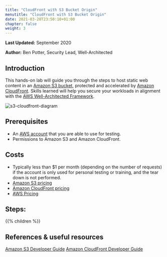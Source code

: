 ```yaml
---
title: "CloudFront with S3 Bucket Origin"
menutitle: "CloudFront with S3 Bucket Origin"
date: 2021-03-28T23:50:10+01:00
chapter: false
weight: 3
---
```


**Last Updated:** September 2020

**Author:** Ben Potter, Security Lead, Well-Architected

## Introduction

This hands-on lab will guide you through the steps to host static web content in an [Amazon S3 bucket](https://aws.amazon.com/s3/), protected and accelerated by [Amazon CloudFront](https://aws.amazon.com/cloudfront). Skills learned will help you secure your workloads in alignment with the [AWS Well-Architected Framework](https://aws.amazon.com/architecture/well-architected/).

![s3-cloudfront-diagram](/Security/100_CloudFront_with_S3_Bucket_Origin/Images/s3-cloudfront-diagram.png)

## Prerequisites

- An [AWS account](https://portal.aws.amazon.com/gp/aws/developer/registration/index.html) that you are able to use for testing.
- Permissions to Amazon S3 and Amazon CloudFront.

## Costs

- Typically less than $1 per month (depending on the number of requests) if the account is only used for personal testing or training, and the tear down is not performed.
- [Amazon S3 pricing](https://aws.amazon.com/s3/pricing/)
- [Amazon CloudFront pricing](https://aws.amazon.com/cloudfront/pricing/)
- [AWS Pricing](https://aws.amazon.com/pricing/)

## Steps:

{{% children  %}}

## References & useful resources

[Amazon S3 Developer Guide](https://docs.aws.amazon.com/AmazonS3/latest/dev/Welcome.html)
[Amazon CloudFront Developer Guide](https://docs.aws.amazon.com/AmazonCloudFront/latest/DeveloperGuide/Introduction.html)

